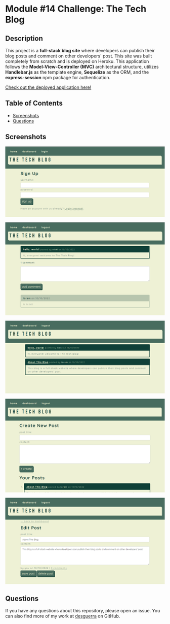 # Module #14 Challenge: The Tech Blog

## Description

This project is a **full-stack blog site** where developers can publish their blog posts and comment on other developers' post. This site was built completely from scratch and is deployed on Heroku. This application follows the **Model-View-Controller (MVC)** architectural structure, utilizes **Handlebar.js** as the template engine, **Sequelize** as the ORM, and the **express-session** npm package for authentication.

[Check out the deployed application here!]()

## Table of Contents

* [Screenshots](#screenshots)
* [Questions](#questions)


## Screenshots

![screenshot 1 of project](assets/SS1.PNG)

![screenshot 2 of project](assets/SS2.PNG)

![screenshot 3 of project](assets/SS3.PNG)

![screenshot 4 of project](assets/SS4.PNG)

![screenshot 5 of project](assets/SS5.PNG)


## Questions

If you have any questions about this repository, please open an issue. You can also find more of my work at [desguerra](https://github.com/desguerra) on GitHub.